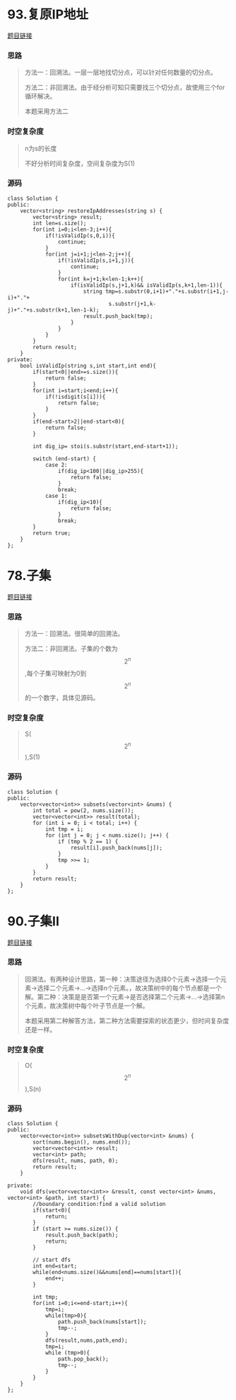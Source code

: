 # 93.复原IP地址

[题目链接](https://leetcode.cn/problems/restore-ip-addresses/description/)

### 思路

> 方法一：回溯法。一层一层地找切分点，可以针对任何数量的切分点。
>
> 方法二：非回溯法。由于经分析可知只需要找三个切分点，故使用三个for循环解决。
>
> 本题采用方法二

### 时空复杂度

> n为s的长度
>
> 不好分析时间复杂度，空间复杂度为S(1)

### 源码

```
class Solution {
public:
    vector<string> restoreIpAddresses(string s) {
        vector<string> result;
        int len=s.size();
        for(int i=0;i<len-3;i++){
            if(!isValidIp(s,0,i)){
                continue;
            }
            for(int j=i+1;j<len-2;j++){
                if(!isValidIp(s,i+1,j)){
                    continue;
                }
                for(int k=j+1;k<len-1;k++){
                    if(isValidIp(s,j+1,k)&& isValidIp(s,k+1,len-1)){
                        string tmp=s.substr(0,i+1)+"."+s.substr(i+1,j-i)+"."+
                                s.substr(j+1,k-j)+"."+s.substr(k+1,len-1-k);
                        result.push_back(tmp);
                    }
                }
            }
        }
        return result;
    }
private:
    bool isValidIp(string s,int start,int end){
        if(start<0||end>=s.size()){
            return false;
        }
        for(int i=start;i<end;i++){
            if(!isdigit(s[i])){
                return false;
            }
        }
        if(end-start>2||end-start<0){
            return false;
        }

        int dig_ip= stoi(s.substr(start,end-start+1));

        switch (end-start) {
            case 2:
                if(dig_ip<100||dig_ip>255){
                    return false;
                }
                break;
            case 1:
                if(dig_ip<10){
                    return false;
                }
                break;
        }
        return true;
    }
};

```

# 78.子集

[题目链接](https://leetcode.cn/problems/subsets/description/)

### 思路

> 方法一：回溯法。很简单的回溯法。
>
> 方法二：非回溯法。子集的个数为$$2^n$$,每个子集可映射为0到$$2^n$$的一个数字，具体见源码。

### 时空复杂度

> S($$2^n$$),S(1)

### 源码

```
class Solution {
public:
    vector<vector<int>> subsets(vector<int> &nums) {
        int total = pow(2, nums.size());
        vector<vector<int>> result(total);
        for (int i = 0; i < total; i++) {
            int tmp = i;
            for (int j = 0; j < nums.size(); j++) {
                if (tmp % 2 == 1) {
                    result[i].push_back(nums[j]);
                }
                tmp >>= 1;
            }
        }
        return result;
    }
};

```

# 90.子集II

[题目链接](https://leetcode.cn/problems/subsets-ii/description/)

### 思路

> 回溯法。有两种设计思路，第一种：决策途径为选择0个元素->选择一个元素->选择二个元素->...->选择n个元素。，故决策树中的每个节点都是一个解。第二种：决策是是否第一个元素->是否选择第二个元素->...->选择第n个元素，故决策树中每个叶子节点是一个解。
>
> 本题采用第二种解答方法，第二种方法需要探索的状态更少，但时间复杂度还是一样。

### 时空复杂度

> O($$2^n$$),S(n)

### 源码

```
class Solution {
public:
    vector<vector<int>> subsetsWithDup(vector<int> &nums) {
        sort(nums.begin(), nums.end());
        vector<vector<int>> result;
        vector<int> path;
        dfs(result, nums, path, 0);
        return result;
    }

private:
    void dfs(vector<vector<int>> &result, const vector<int> &nums, vector<int> &path, int start) {
        //boundary condition:find a valid solution
        if(start<0){
            return;
        }
        if (start >= nums.size()) {
            result.push_back(path);
            return;
        }
        
        // start dfs
        int end=start;
        while(end<nums.size()&&nums[end]==nums[start]){
            end++;
        }
        
        int tmp;
        for(int i=0;i<=end-start;i++){
            tmp=i;
            while(tmp>0){
                path.push_back(nums[start]);
                tmp--;
            }
            dfs(result,nums,path,end);
            tmp=i;
            while (tmp>0){
                path.pop_back();
                tmp--;
            }
        }
    }
};
```


